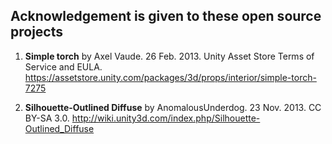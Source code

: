 ## Acknowledgement is given to these open source projects
1. **Simple torch** by Axel Vaude. 26 Feb. 2013. Unity Asset Store Terms of Service and EULA.
https://assetstore.unity.com/packages/3d/props/interior/simple-torch-7275

2. **Silhouette-Outlined Diffuse** by AnomalousUnderdog. 23 Nov. 2013. CC BY-SA 3.0.
http://wiki.unity3d.com/index.php/Silhouette-Outlined_Diffuse
